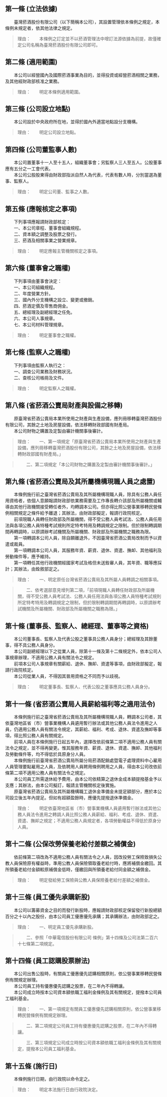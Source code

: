 第一條 (立法依據)
-----------------
　　臺灣菸酒股份有限公司（以下簡稱本公司），其設置管理依本條例之規定，本條例未規定者，依其他法律之規定。  
> 理由：　　本條例之訂定並不以菸酒管理法中增訂法源依據為前提，故僅確定公司名稱為臺灣菸酒股份有限公司即可。



第二條 (適用範圍)
-----------------
　　本公司以經營國內及國際菸酒事業為目的，並得投資或經營菸酒相關之業務，及其他經財政部核准之業務。  
> 理由：　　明定本條例適用範圍。



第三條 (公司設立地點)
---------------------
　　本公司設於中央政府所在地，並得於國內外適當地點設分支機構。  
> 理由：　　明定公司設立地點。



第四條 (公司董監事人數)
-----------------------
　　本公司置董事十一人至十五人，組織董事會；另監察人三人至五人。公股董事應有五分之一工會代表。  
　　本公司公股股東得由財政部指派自然人為代表，代表有數人時，分別當選為董事、監察人。  
> 理由：　　明定公司董、監事之人數。



第五條 (應報核定之事項)
-----------------------
　　下列事項應報請財政部核定：  
　　一、本公司章程、董事會組織規程。  
　　二、資本額之調整及股票之發行。  
　　三、菸酒及相關事業之營業規章。  
> 理由：　　明定應報主管機關核定之事項。



第六條 (董事會之職權)
---------------------
　　下列事項由董事會決定：  
　　一、本公司組織規程。  
　　二、年度營業方針。  
　　三、國內外分支機構之設立、變更或撤銷。  
　　四、菸酒定價及零售商佣金。  
　　五、總經理及副總經理之任免。  
　　六、本公司人事規章。  
　　七、本公司材料管理規章。  
> 理由：　　明定董事會之職權。



第七條 (監察人之職權)
---------------------
　　下列事項由監察人執行之：  
　　一、調查公司業務及財務狀況。  
　　二、查核公司帳冊及文件。  
> 理由：　　明定監察人之職權。



第八條 (省菸酒公賣局財產與設備之移轉)
-------------------------------------
　　原臺灣省菸酒公賣局本業所使用之財產與生產設備，應列冊移轉臺灣菸酒股份有限公司，其餘之土地及房屋設備，依法移轉財政部國有財產局。  
　　本公司財物之購置及定製由審計機關事後審計。  
> 理由：　　一、第一項規定「原臺灣省菸酒公賣局本業所使用之財產與生產設備，應列冊移轉臺灣菸酒股份有限公司，其餘之土地及房屋設備，依法移轉財政部國有財產局。」

> 　　二、第二項規定「本公司財物之購置及定製由審計機關事後審計。」



第九條 (省菸酒公賣局及其所屬機構現職人員之處置)
-----------------------------------------------
　　本條例施行前之臺灣省菸酒公賣局及其所屬機構現職人員，除具有公務人員任用資格者，依個人意願報請財政部依業務需要及工作專長轉介該部及所屬機關或輔導由其他行政機關接受轉任者外，均轉調本公司。但亦得比照公營事業移轉民營條例相關規定之條件給予離退；其辦法，由財政部擬定，報請行政院核定。  
　　前項現職人員轉任財政部及所屬機關，得不受公務人員考試法、公務人員任用法與各項公務人員特種考試規則所定特考特用及轉調規定之限制。但於限制轉調期間再轉調時，以原請辦考試機關及所屬機關、財政部及所屬機關之職務為限。  
　　第一項轉調本公司人員，除自願離退外，不因臺灣省菸酒公賣局改制而予以資遣或裁員。  
　　第一項轉調本公司人員，其服務年資、薪資、退休、資遣、撫卹、其他福利及勞動條件等，應予維持。  
　　第一項轉任其他行政機關經國家考試及格但未送銓審人員，其年資、職等應採計；其辦法，由銓敘部定之。  
> 理由：　　一、明定原任台灣省菸酒公賣局及其所屬人員轉調之相關事項。

> 　　二、依考選部意見增列第二項，「前項現職人員轉任財政部及所屬機關，得不受公務人員考試法、公務人員任用法與各項公務人員特種考試規則所定特考特用及轉調規定之限制，但於限制轉調期間再轉調時，以原請辦考試機關及所屬機關、財政部及所屬機關之職務為限。」



第十條 (董事長、監察人、總經理、董事等之資格)
---------------------------------------------
　　本公司董事長、監察人及代表公股之董事具公務人員身分；總經理及其餘董事，得不具公務人員身分。  
　　本公司副總經理以下之從業人員，除第十一條及第十二條規定外，依本公司人事規章辦理，不適用公務人員有關法令之規定。  
　　前項本公司人事規章有關薪給、退休、撫卹、資遣等事項，由財政部擬定，報請行政院核定。  
　　本公司從業人員，不得因其晉用資格之不同而予以歧視。  
> 理由：　　明定董事長、監察人、代表公股之董事應具公務人員身分。



第十一條 (省菸酒公賣局人員薪給福利等之適用法令)
-----------------------------------------------
　　本條例施行前之臺灣省菸酒公賣局及其所屬機構現職人員，轉調本公司者，其依臺灣地區省（市）營事業機構人員遴用暫行辦法或其他公務人員法令進用之人員，仍適用公務人員有關法令規定，其薪給、福利、考成、退休、資遣及撫卹等事項，得比照公務人員有關規定。  
　　前項人員在本條例施行日起五年內，選擇改依前條第二項不適用公務人員有關法令之規定，並不得再變更。惟其服務年資、薪資、退休、資遣、撫卹、其他福利及勞動條件等，均不得低於具原身分人員。  
　　本條例施行前臺灣省菸酒公賣局所屬分局菸酒配銷處暨電子處理資料中心雇用人員管理要點雇用之人員，及依聘用人員聘用條例聘用之人員，得由本公司改依前條第二項不適用公務人員有關法令之規定。  
　　本公司員工所需退休給予費用，由本公司依精算之退休金成本額提撥基金予以支應；其辦法，由本公司擬訂，報請主管機關核定後實施。  
　　原臺灣省菸酒公賣局及其所屬機構職工退休金準備金未提足額部分，應於本公司設立後五年內提足。但如有超額盈餘時，應優先提撥退休準備金。  
> 理由：　　明定依臺灣地區省（市）營事業機構人員遴用暫行辦法或其他公務人員法令進用之轉調人員比照公務人員薪給、福利、考成、退休、資遣、資遣、撫卹之規定；不適用公務人員規定者，各項勞動權益不得低於原身分人員。



第十二條 (公保改勞保養老給付差額之補償金)
-----------------------------------------
　　依前條第二項改為不適用公務人員有關法令之人員，因改投勞工保險致損失公教人員保險原有權益時，準用公教人員保險領取養老給付時，應將補償金繳回。其所領養老給付金額較原補償金低時，僅繳回與所領養老給付同金額之補償金。  
> 理由：　　明定發給勞工保險與公教人員保險養老給付差額之補償金。



第十三條 (員工優先承購新股)
---------------------------
　　本公司以籌募資金之目的而發行新股時，應報請財政部核定保留發行新股總額百分之十以內之股份，由本公司員工優惠優先承購；其承購辦法，由財政部定之。  
> 理由：　　一、明定員工優先承購新股。

> 　　二、參照「中華電信股份有限公司 條例」第十四條及公司法第二百六十七條第二項規定。



第十四條 (員工認購股票辦法)
---------------------------
　　本公司出售公股時，有關員工優惠優先認購相關原則，依公營事業移轉民營條例有關規定辦理。  
　　本公司員工持有優惠優先認購之股票，在二年內不得轉讓。  
　　本公司成立時按本公司資本額依職工福利金條例及其有關規定，提撥本公司員工福利基金。  
> 理由：　　一、第一項規定有關員工優惠優先認購相關原則，依公營事業移轉民營條例有關規定辦理。

> 　　二、第二項規定公司員工持有優惠優先認購之股票，在二年內不得轉讓。

> 　　三、第三項規定公司成立時按公司資本額依職工福利金條例及其有關規定，提撥本公司員工福利基金。



第十五條 (施行日)
-----------------
　　本條例施行日期，由行政院以命令定之。  
> 理由：　　明定本法施行日由行政院決定。